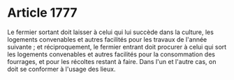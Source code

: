 # Article 1777

Le fermier sortant doit laisser à celui qui lui succède dans la culture, les logements convenables et autres facilités pour les travaux de l'année suivante ; et réciproquement, le fermier entrant doit procurer à celui qui sort les logements convenables et autres facilités pour la consommation des fourrages, et pour les récoltes restant à faire.   Dans l'un et l'autre cas, on doit se conformer à l'usage des lieux.